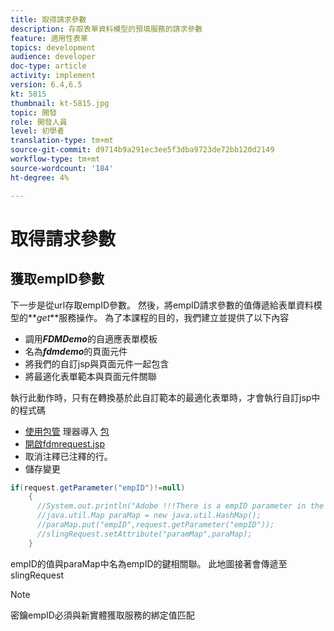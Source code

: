 ```yaml
---
title: 取得請求參數
description: 存取表單資料模型的預填服務的請求參數
feature: 適用性表單
topics: development
audience: developer
doc-type: article
activity: implement
version: 6.4,6.5
kt: 5815
thumbnail: kt-5815.jpg
topic: 開發
role: 開發人員
level: 初學者
translation-type: tm+mt
source-git-commit: d9714b9a291ec3ee5f3dba9723de72bb120d2149
workflow-type: tm+mt
source-wordcount: '184'
ht-degree: 4%

---
```


# 取得請求參數

## 獲取empID參數

下一步是從url存取empID參數。 然後，將empID請求參數的值傳遞給表單資料模型的&#x200B;**_get_**服務操作。
為了本課程的目的，我們建立並提供了以下內容

* 調用&#x200B;**_FDMDemo_**&#x200B;的自適應表單模板
* 名為&#x200B;**_fdmdemo_**&#x200B;的頁面元件
* 將我們的自訂jsp與頁面元件一起包含
* 將最適化表單範本與頁面元件關聯

執行此動作時，只有在轉換基於此自訂範本的最適化表單時，才會執行自訂jsp中的程式碼

* [使用包管](assets/template-page-component.zip) 理器導入 [包](http://localhost:4502/crx/packmgr/index.jsp)
* [開啟fdmrequest.jsp](http://localhost:4502/crx/de/index.jsp#/apps/fdmdemo/component/page/fdmdemo/fdmrequest.jsp)
* 取消注釋已注釋的行。
* 儲存變更

```java
if(request.getParameter("empID")!=null)
    {
      //System.out.println("Adobe !!!There is a empID parameter in the request "+request.getParameter("empID"));
      //java.util.Map paraMap = new java.util.HashMap();
      //paraMap.put("empID",request.getParameter("empID"));
      //slingRequest.setAttribute("paramMap",paraMap);
    }
```

empID的值與paraMap中名為empID的鍵相關聯。 此地圖接著會傳遞至slingRequest

>[!NOTE]
>
>密鑰empID必須與新實體獲取服務的綁定值匹配
